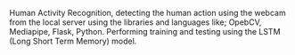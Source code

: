 Human Activity Recognition, detecting the human action using the webcam from the local server using the libraries and languages like; OpebCV, Mediapipe, Flask, Python. Performing training and testing using the LSTM (Long Short Term Memory) model.

